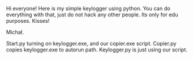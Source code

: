 Hi everyone! Here is my simple keylogger using python. You can do everything with that, just do not hack any other people. Its only for edu purposes.
Kisses!

Michał.

Start.py turning on keylogger.exe, and our copier.exe script.
Copier.py copies keylogger.exe to autorun path.
Keylogger.py is just using our script.
